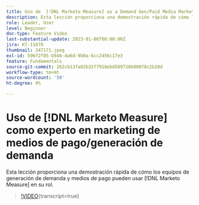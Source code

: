 ```yaml
---
title: Uso de  [!DNL Marketo Measure] as a Demand Gen/Paid Media Marketer
description: Esta lección proporciona una demostración rápida de cómo los equipos de generación de demanda y medios de pago podrían usar  [!DNL Marketo Measure] en su rol.
role: Leader, User
level: Beginner
doc-type: Feature Video
last-substantial-update: 2023-01-06T00:00:00Z
jira: KT-11670
thumbnail: 347171.jpeg
exl-id: 596f2f85-b946-4a6d-9b0a-6cc2456c17e3
feature: Fundamentals
source-git-commit: 262cb13fa02b32f7918ebd569720b80078c2b28d
workflow-type: tm+mt
source-wordcount: '58'
ht-degree: 0%

---
```


# Uso de [!DNL Marketo Measure] como experto en marketing de medios de pago/generación de demanda

Esta lección proporciona una demostración rápida de cómo los equipos de generación de demanda y medios de pago pueden usar [!DNL Marketo Measure] en su rol.

>[!VIDEO](https://video.tv.adobe.com/v/3422204/?learn=on&captions=spa){transcript=true}
